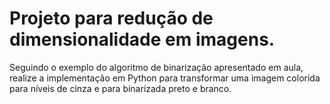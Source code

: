# Projeto para redução de dimensionalidade em imagens.

Seguindo o exemplo do algoritmo de binarização apresentado em aula, realize a implementação em Python para transformar uma imagem colorida para níveis de cinza e para binarizada preto e branco.
